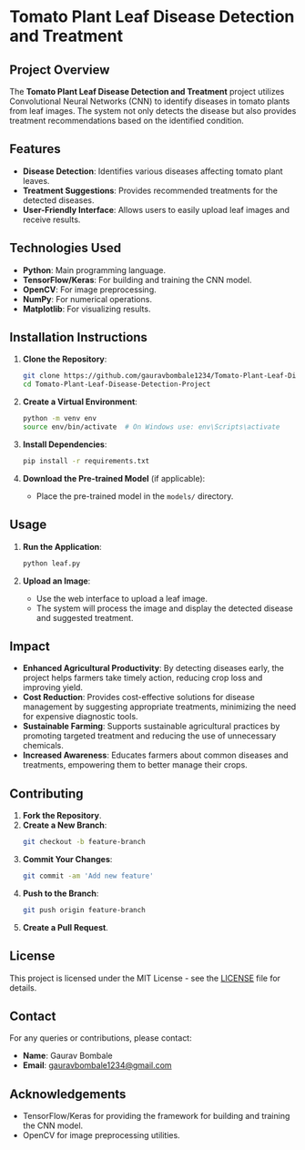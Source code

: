 # Tomato Plant Leaf Disease Detection and Treatment

## Project Overview

The **Tomato Plant Leaf Disease Detection and Treatment** project utilizes Convolutional Neural Networks (CNN) to identify diseases in tomato plants from leaf images. The system not only detects the disease but also provides treatment recommendations based on the identified condition.

## Features

- **Disease Detection**: Identifies various diseases affecting tomato plant leaves.
- **Treatment Suggestions**: Provides recommended treatments for the detected diseases.
- **User-Friendly Interface**: Allows users to easily upload leaf images and receive results.

## Technologies Used

- **Python**: Main programming language.
- **TensorFlow/Keras**: For building and training the CNN model.
- **OpenCV**: For image preprocessing.
- **NumPy**: For numerical operations.
- **Matplotlib**: For visualizing results.

## Installation Instructions

1. **Clone the Repository**:
   ```bash
   git clone https://github.com/gauravbombale1234/Tomato-Plant-Leaf-Disease-Detection-Project.git
   cd Tomato-Plant-Leaf-Disease-Detection-Project
   ```

2. **Create a Virtual Environment**:
   ```bash
   python -m venv env
   source env/bin/activate  # On Windows use: env\Scripts\activate
   ```

3. **Install Dependencies**:
   ```bash
   pip install -r requirements.txt
   ```

4. **Download the Pre-trained Model** (if applicable):
   - Place the pre-trained model in the `models/` directory.

## Usage

1. **Run the Application**:
   ```bash
   python leaf.py
   ```

2. **Upload an Image**:
   - Use the web interface to upload a leaf image.
   - The system will process the image and display the detected disease and suggested treatment.

## Impact

- **Enhanced Agricultural Productivity**: By detecting diseases early, the project helps farmers take timely action, reducing crop loss and improving yield.
- **Cost Reduction**: Provides cost-effective solutions for disease management by suggesting appropriate treatments, minimizing the need for expensive diagnostic tools.
- **Sustainable Farming**: Supports sustainable agricultural practices by promoting targeted treatment and reducing the use of unnecessary chemicals.
- **Increased Awareness**: Educates farmers about common diseases and treatments, empowering them to better manage their crops.

## Contributing

1. **Fork the Repository**.
2. **Create a New Branch**:
   ```bash
   git checkout -b feature-branch
   ```
3. **Commit Your Changes**:
   ```bash
   git commit -am 'Add new feature'
   ```
4. **Push to the Branch**:
   ```bash
   git push origin feature-branch
   ```
5. **Create a Pull Request**.

## License

This project is licensed under the MIT License - see the [LICENSE](LICENSE) file for details.

## Contact

For any queries or contributions, please contact:

- **Name**: Gaurav Bombale
- **Email**: gauravbombale1234@gmail.com

## Acknowledgements

- TensorFlow/Keras for providing the framework for building and training the CNN model.
- OpenCV for image preprocessing utilities.

